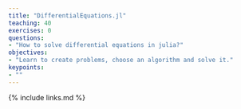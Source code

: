 ```yaml
---
title: "DifferentialEquations.jl"
teaching: 40
exercises: 0
questions:
- "How to solve differential equations in julia?"
objectives:
- "Learn to create problems, choose an algorithm and solve it."
keypoints:
- ""
---
```


{% include links.md %}
